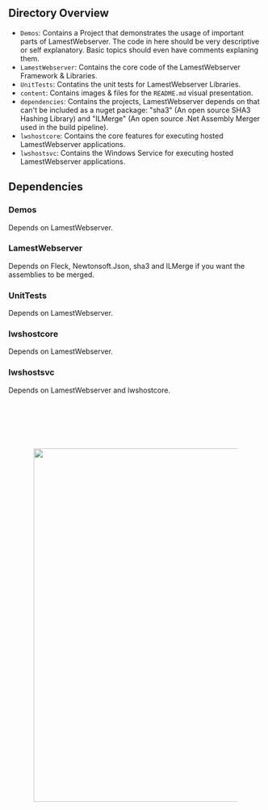 ## Directory Overview

* `Demos`: Contains a Project that demonstrates the usage of important parts of LamestWebserver. The code in here should be very descriptive or self explanatory. Basic topics should even have comments explaning them.
* `LamestWebserver`: Contains the core code of the LamestWebserver Framework & Libraries.
* `UnitTests`: Contatins the unit tests for LamestWebserver Libraries.
* `content`: Contains images & files for the `README.md` visual presentation.
* `dependencies`: Contains the projects, LamestWebserver depends on that can't be included as a nuget package: "sha3" (An open source SHA3 Hashing Library) and "ILMerge" (An open source .Net Assembly Merger used in the build pipeline).
* `lwshostcore`: Contains the core features for executing hosted LamestWebserver applications.
* `lwshostsvc`: Contains the Windows Service for executing hosted LamestWebserver applications.


## Dependencies

### Demos
Depends on LamestWebserver.

### LamestWebserver
Depends on Fleck, Newtonsoft.Json, sha3 and ILMerge if you want the assemblies to be merged.

### UnitTests
Depends on LamestWebserver.

### lwshostcore
Depends on LamestWebserver.

### lwshostsvc
Depends on LamestWebserver and lwshostcore.

<h1 align="center">
  <br><br>
  <img src="https://raw.githubusercontent.com/rainerzufalldererste/LamestWebserver/master/LamestWebserver/content/lwsbubbles.png" style="width: 700px; max-width: 80%">
</h1>